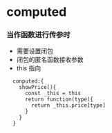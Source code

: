 # computed

### 当作函数进行传参时

- 需要设置闭包
- 闭包的匿名函数接收参数
- this 指向

```
  conputed:{
    showPrice(){
      const _this = this
      return function(type){
        return _this.price[type]
      }
    }
  }
```
